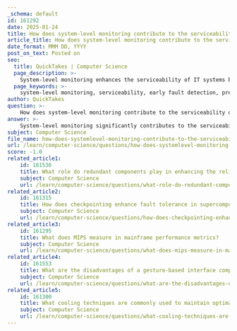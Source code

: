 ```yaml
---
_schema: default
id: 161292
date: 2025-01-24
title: How does system-level monitoring contribute to the serviceability of a system?
article_title: How does system-level monitoring contribute to the serviceability of a system?
date_format: MMM DD, YYYY
post_on_text: Posted on
seo:
  title: QuickTakes | Computer Science
  page_description: >-
    System-level monitoring enhances the serviceability of IT systems by enabling early fault detection, predictive maintenance, and providing real-time insights, ensuring reliability and high availability.
  page_keywords: >-
    system-level monitoring, serviceability, early fault detection, predictive maintenance, real-time insights, service level objectives, simplified diagnosis, comprehensive monitoring, continuous improvement, high availability
author: QuickTakes
question: >-
    How does system-level monitoring contribute to the serviceability of a system?
answer: >-
    System-level monitoring significantly contributes to the serviceability of a system in several ways:\n\n1. **Early Fault Detection**: System-level monitoring enables the early detection of faults and anomalies within the system. By continuously analyzing performance metrics such as CPU usage, memory utilization, disk I/O operations, and network traffic, potential issues can be identified before they escalate into critical failures. This proactive approach minimizes downtime and enhances overall system availability.\n\n2. **Predictive Maintenance**: Leveraging advanced analytics and monitoring tools, system-level monitoring supports predictive maintenance strategies. By analyzing data collected from system sensors and logs, organizations can forecast potential failures and schedule repairs during non-critical times. This not only optimizes system performance but also reduces the impact of maintenance activities on business operations.\n\n3. **Real-time Insights**: System-level monitoring provides real-time insights into system performance, allowing IT teams to quickly detect and resolve issues that may affect user experience. For instance, monitoring server uptime and application response times ensures that any disruptions are addressed promptly, maintaining service continuity.\n\n4. **Service Level Objectives (SLOs)**: The integration of observability with Service Level Objectives (SLOs) allows organizations to measure and optimize system performance effectively. By establishing meaningful service-level indicators (SLIs) and continuously monitoring them, teams can align their maintenance efforts with organizational goals, ensuring that the system meets agreed performance levels.\n\n5. **Simplified Diagnosis and Repair**: Serviceability is defined by the simplicity and speed with which a system can be repaired or maintained. System-level monitoring facilitates easier diagnosis of issues when they arise, allowing for quicker resolution and reducing the time to repair. This is crucial for maintaining high availability and reliability.\n\n6. **Comprehensive Monitoring**: As IT systems become more complex, system-level monitoring encompasses a broader range of components and interactions. This holistic view helps in identifying interdependencies and potential bottlenecks, ensuring that all parts of the system are functioning optimally.\n\n7. **Continuous Improvement**: Regularly reviewing monitoring processes and analyzing performance data fosters a culture of continuous improvement. Organizations can refine their monitoring strategies over time, adapting to changes in technology and business needs, which ultimately enhances system serviceability.\n\nIn summary, system-level monitoring is essential for maintaining the reliability, availability, and serviceability of IT systems. By enabling early fault detection, supporting predictive maintenance, providing real-time insights, and simplifying diagnosis and repair, it plays a critical role in ensuring that systems operate efficiently and effectively.
subject: Computer Science
file_name: how-does-systemlevel-monitoring-contribute-to-the-serviceability-of-a-system.md
url: /learn/computer-science/questions/how-does-systemlevel-monitoring-contribute-to-the-serviceability-of-a-system
score: -1.0
related_article1:
    id: 161536
    title: What role do redundant components play in enhancing the reliability of a computing system?
    subject: Computer Science
    url: /learn/computer-science/questions/what-role-do-redundant-components-play-in-enhancing-the-reliability-of-a-computing-system
related_article2:
    id: 161315
    title: How does checkpointing enhance fault tolerance in supercomputers?
    subject: Computer Science
    url: /learn/computer-science/questions/how-does-checkpointing-enhance-fault-tolerance-in-supercomputers
related_article3:
    id: 161295
    title: What does MIPS measure in mainframe performance metrics?
    subject: Computer Science
    url: /learn/computer-science/questions/what-does-mips-measure-in-mainframe-performance-metrics
related_article4:
    id: 161553
    title: What are the disadvantages of a gesture-based interface compared to other user interfaces?
    subject: Computer Science
    url: /learn/computer-science/questions/what-are-the-disadvantages-of-a-gesturebased-interface-compared-to-other-user-interfaces
related_article5:
    id: 161300
    title: What cooling techniques are commonly used to maintain optimal temperatures in computing systems?
    subject: Computer Science
    url: /learn/computer-science/questions/what-cooling-techniques-are-commonly-used-to-maintain-optimal-temperatures-in-computing-systems
---
```


&nbsp;